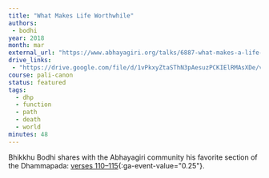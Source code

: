 ```yaml
---
title: "What Makes Life Worthwhile"
authors:
 - bodhi
year: 2018
month: mar
external_url: "https://www.abhayagiri.org/talks/6887-what-makes-a-life-truly-worthwhile"
drive_links:
 - "https://drive.google.com/file/d/1vPkxyZtaSThN3pAesuzPCKIElRMAsXDe/view?usp=drivesdk"
course: pali-canon
status: featured
tags:
  - dhp
  - function
  - path
  - death
  - world
minutes: 48
---
```


Bhikkhu Bodhi shares with the Abhayagiri community his favorite section of the Dhammapada: [verses 110–115](https://suttacentral.net/dhp100-115/en/buddharakkhita?reference=main&highlight=false#sc110){:ga-event-value="0.25"}.


